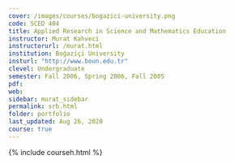 ```yaml
---
cover: /images/courses/bogazici-university.png
code: SCED 404
title: Applied Research in Science and Mathematics Education
instructor: Murat Kahveci
instructorurl: /murat.html
institution: Boğaziçi University
insturl: "http://www.boun.edu.tr"
clevel: Undergraduate
semester: Fall 2006, Spring 2006, Fall 2005
pdf:
web:
sidebar: murat_sidebar
permalink: srb.html
folder: portfolio
last_updated: Aug 26, 2020
course: true
---
```

{% include courseh.html %}